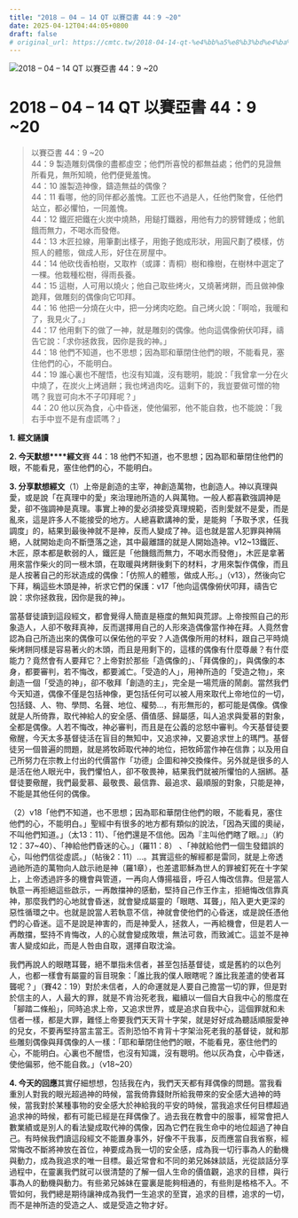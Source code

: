 ```yaml
---
title: "2018 – 04 – 14 QT 以賽亞書 44：9 ~20"
date: 2025-04-12T04:44:05+0800
draft: false
# original_url: https://cmtc.tw/2018-04-14-qt-%e4%bb%a5%e8%b3%bd%e4%ba%9e%e6%9b%b8-44%ef%bc%9a9-20
---
```


![2018 – 04 – 14 QT 以賽亞書 44：9 ~20](/images/qt.jpg   "2018 – 04 – 14 QT 以賽亞書 44：9 ~20")

# 2018 – 04 – 14 QT 以賽亞書 44：9 ~20

> 以賽亞書 44：9 ~20  
> 44：9 製造雕刻偶像的盡都虛空；他們所喜悅的都無益處；他們的見證無所看見，無所知曉，他們便覺羞愧。  
> 44：10 誰製造神像，鑄造無益的偶像？  
> 44：11 看哪，他的同伴都必羞愧。工匠也不過是人，任他們聚會，任他們站立，都必懼怕，一同羞愧。  
> 44：12 鐵匠把鐵在火炭中燒熱，用鎚打鐵器，用他有力的膀臂錘成；他飢餓而無力，不喝水而發倦。  
> 44：13 木匠拉線，用筆劃出樣子，用鉋子鉋成形狀，用圓尺劃了模樣，仿照人的體態，做成人形，好住在房屋中。  
> 44：14 他砍伐香柏樹，又取柞（或譯：青桐）樹和橡樹，在樹林中選定了一棵。他栽種松樹，得雨長養。  
> 44：15 這樹，人可用以燒火；他自己取些烤火，又燒著烤餅，而且做神像跪拜，做雕刻的偶像向它叩拜。  
> 44：16 他把一分燒在火中，把一分烤肉吃飽。自己烤火說：「啊哈，我暖和了，我見火了。」  
> 44：17 他用剩下的做了一神，就是雕刻的偶像。他向這偶像俯伏叩拜，禱告它說：「求你拯救我，因你是我的神。」  
> 44：18 他們不知道，也不思想；因為耶和華閉住他們的眼，不能看見，塞住他們的心，不能明白。  
> 44：19 誰心裏也不醒悟，也沒有知識，沒有聰明，能說：「我曾拿一分在火中燒了，在炭火上烤過餅；我也烤過肉吃。這剩下的，我豈要做可憎的物嗎？我豈可向木不子叩拜呢？」  
> 44：20 他以灰為食，心中昏迷，使他偏邪，他不能自救，也不能說：「我右手中豈不是有虛謊嗎？」

**1.** **經文誦讀**

**2. 今天默想****經文**賽 44：18 他們不知道，也不思想；因為耶和華閉住他們的眼，不能看見，塞住他們的心，不能明白。

**3. 分享默想經文**（1）上帝是創造的主宰，神創造萬物，也創造人。神以真理與愛，或是說「在真理中的愛」來治理祂所造的人與萬物。一般人都喜歡強調神是愛，卻不強調神是真理。事實上神的愛必須接受真理規範，否則愛就不是愛，而是亂來，這是許多人不能接受的地方。人總喜歡講神的愛，是能夠「予取予求，任我調度」的，結果到最後神就不是神，反而人變成了神。這也就是當人犯罪與神隔絕，人就開始走向不斷墮落之途，其中最離譜的就是人開始造神。v12\~13鐵匠、木匠，原本都是軟弱的人，鐵匠是「他饑餓而無力，不喝水而發倦」，木匠是拿著用來當作柴火的同一根木頭，在取暖與烤餅後剩下的材料，才用來製作偶像，而且是人按著自己的形狀造成的偶像：「仿照人的體態，做成人形。」（v13），然後向它下拜，稱這些木頭是神，祈求它們的保護：v17「他向這偶像俯伏叩拜，禱告它說：求你拯救我，因你是我的神」。

當基督徒讀到這段經文，都會覺得人簡直是極度的無知與荒謬。上帝按照自己的形象造人，人卻不敬拜真神，反而選擇用自己的人形來造偶像當作神在拜。人竟然會認為自己所造出來的偶像可以保佑他的平安？人造偶像所用的材料，跟自己平時燒柴烤餅同樣是容易著火的木頭，而且是用剩下的，這樣的偶像有什麼尊嚴？有什麼能力？竟然會有人要拜它？上帝對於那些「造偶像的」、「拜偶像的」，與偶像的本身，都要審判，若不悔改，都要滅亡。「受造的人」，用神所造的「受造之物」，來創造一個「受造的神」，卻不敬拜「創造的主」，完全是一場荒唐的鬧劇。當然我們今天知道，偶像不僅是包括神像，更包括任何可以被人用來取代上帝地位的一切，包括錢、人、物、學問、名聲、地位、權勢…，有形無形的，都可能是偶像。偶像就是人所倚靠，取代神給人的安全感、價值感、歸屬感，叫人追求與愛慕的對象，全都是偶像。人若不悔改，神必審判，而且是在公義的忿怒中審判。今天基督徒要儆醒，今天太多基督徒活在盲目的無知中，又追求神，又要追求世上的瑪門。基督徒另一個普遍的問題，就是將牧師取代神的地位，把牧師當作神在信靠；以及用自己所努力在宗教上付出的代價當作「功德」企圖和神交換條件。另外就是很多的人是活在他人眼光中，我們懼怕人，卻不敬畏神，結果我們就被所懼怕的人捆綁。基督徒要儆醒，我們最愛慕、最敬畏、最信靠、最追求、最順服的對象，只能是神，不能是其他任何的偶像。

（2）v18「他們不知道，也不思想；因為耶和華閉住他們的眼，不能看見，塞住他們的心，不能明白。」聖經中有很多的地方都有類似的說法，「因為天國的奧祕，不叫他們知道。」（太13：11）、「他們還是不信他。因為『主叫他們瞎了眼。』」（約12：37\~40）、「神給他們昏迷的心。」（羅11：8） 、「神就給他們一個生發錯誤的心，叫他們信從虛謊。」（帖後2：11）…。其實這些的解經都是雷同，就是上帝透過祂所造的萬物向人啟示祂是神（羅1章），也差遣耶穌為世人的罪被釘死在十字架上，上帝透過許多的機會與管道，一再向人傳揚福音，呼召人悔改信靠。但是當人執意一再拒絕這些啟示，一再敵擋神的感動，堅持自己作王作主，拒絕悔改信靠真神，那麼我們的心地就會昏迷，就會變成屬靈的「眼瞎、耳聾」，陷入更大更深的惡性循環之中。也就是說當人若執意不信，神就會使他們的心昏迷，或是說任憑他們的心昏迷。這不是說是神害的，而是神愛人，拯救人，一再給機會，但是若人一再敵擋，堅持不肯悔改，人的心就會變成敗壞，無法可救，而致滅亡。這並不是神害人變成如此，而是人咎由自取，選擇自取沈淪。

我們再說人的眼瞎耳聾，絕不單指未信者，甚至包括基督徒，或是舊約的以色列人，也都一樣會有屬靈的盲目現象：「誰比我的僕人眼瞎呢？誰比我差遣的使者耳聾呢？」（賽42：19）對於未信者，人的命運就是人要自己擔當一切的罪，但是對於信主的人，人最大的罪，就是不肯治死老我，繼續以一個自大自我中心的態度在「腳踏二條船」，同時追求上帝，又追求世界，或是追求自我中心，這個罪就和未信者一樣，都是大罪，難怪上帝要我們天天背十字架，就是好好成為聽話順服愛神的兒女，不要再堅持當主當王。否則恐怕不肯背十字架治死老我的基督徒，就和那些雕刻偶像與拜偶像的人一樣：「耶和華閉住他們的眼，不能看見，塞住他們的心，不能明白。心裏也不醒悟，也沒有知識，沒有聰明。他以灰為食，心中昏迷，使他偏邪，他不能自救。」（v18\~20）

**4. 今天的回應**其實仔細想想，包括我在內，我們天天都有拜偶像的問題。當我看重別人對我的眼光超過神的時候，當我倚靠錢財所給我帶來的安全感大過神的時候，當我對於某種事物的安全感大於神給我的平安的時候，當我追求任何目標超過追求神的時候，都有可能已經是在拜偶像了。過去我在教會中的服事，經常會把人數業績或是別人的看法變成取代神的偶像，因為它們在我生命中的地位超過了神自己。有時候我們讀這段經文不能置身事外，好像不干我事，反而應當自我省察，經常悔改不斷將神放在首位，神要成為我一切的安全感，成為我一切行事為人的動機與動力，成為我追求的唯一目標。最近常會和不同的弟兄姊妹談話，光從談話分享過程中，在靈裏我們就可以很清楚的了解一個人生命的價值觀，追求的目標，與行事為人的動機與動力。有些弟兄姊妹在靈裏是能夠相通的，有些則是格格不入。不管如何，我們總是期待讓神成為我們一生追求的至寶，追求的目標，追求的一切，而不是神所造的受造之人、或是受造之物才好。